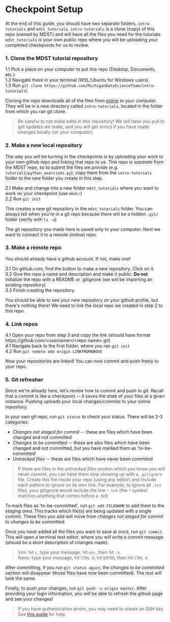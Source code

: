 
# Checkpoint Setup

At the end of this guide, you should have two separate folders, `intro-tutorials` and `mdst_tutorials`. `intro-tutorials` is a clone (copy) of this repo (owned by MDST) and will have all the files you need for the tutorials. `mdst_tutorials` is your own public repo where you will be uploading your completed checkpoints for us to review.
 

### 1. Clone the MDST tutorial repository
1.1 Pick a place on your computer to put this repo (Desktop, Documents, etc.)\
1.2 Navigate there in your terminal (WSL/Ubuntu for Windows users)\
1.3 Run `git clone https://github.com/MichiganDataScienceTeam/intro-tutorials`\

Cloning the repo downloads all of the files from [online](https://github.com/MichiganDataScienceTeam/intro-tutorials) to your computer. They will be in a new directory called `intro-tutorials`, located in the folder from which you ran git clone.
> Be careful to not make edits in this repository! We will have you pull to get updates we make, and you will get errors if you have made changes locally (on your computer).

### 2. Make a new local repository
The way you will be turning in the checkpoints is by uploading your work to your own github repo and linking that repo to us. This repo is _separate_ from the MDST repo, so to submit the files we provide (e.g. `tutorial1/python_exercises.py`), copy them from the `intro-tutorials` folder to the new folder you create in this step.


2.1 Make and change into a new folder `mdst_tutorials` where you want to work on your checkpoint (use `mkdir`)\
2.2 Run `git init`

This creates a new git repository in the `mdst_tutorials` folder. You can always tell when you're in a git repo because there will be a hidden `.git/` folder (verify with `ls -a`)

The git repository you made here is saved only to your computer. Next we want to connect it to a remote (online) repo.

### 3. Make a remote repo
You should already have a github account. If not, make one!

3.1 On github.com, find the button to make a new repository. Click on it.\
3.2 Give the repo a name and description and make it public. **Do not** initialize the repo with a README or .gitignore (we will be importing an existing repository)\
3.3 Finish creating the repository


You should be able to see your new repository on your github profile, but there's nothing there! We need to link the local repo we created in step 2 to this repo.

### 4. Link repos
4.1 Open your repo from step 3 and copy the link (should have format https://<i></i>github.<i></i>com/<username\>/<repo name\>.git)\
4.1 Navigate back to the first folder, where you ran `git init`\
4.2 Run `git remote add origin LINKFROMABOVE`

Now your repositories are linked! You can now commit and push freely to your repo.


### 5. Git refresher
Since we're already here, let's review how to commit and push to git. Recall that a commit is like a checkpoint -- it saves the state of your files at a given instance. Pushing uploads your local changes/commits to your online repository.

In your own git repo, run `git status` to check your status. There will be 2-3 categories:
* _Changes not staged for commit_ -- these are files which have been changed and not committed
* _Changes to be committed_ -- these are also files which have been changed and not committed, _but_ you have marked them as 'to-be-committed'
* _Untracked files_ -- these are files which have never been commited
> If there are files in the _untracked files_ section which you know you will never commit, you can have them stop showing up with a `.gitignore` file. Create this file inside your repo (using any editor) and include each pattern to ignore on its own line. For example, to ignore all `.txt` files, your gitignore would include the line `*.txt` (the `*` symbol matches anything that comes before a .txt)

To mark files as 'to-be-committed', run `git add FILENAME` to add them to the _staging area_. This tracks which file(s) are being updated with a single commit. These files you add will move from _changes not staged for commit_ to _changes to be committed_.

Once you have added all the files you want to save at once, run `git commit`. This will open a terminal text editor, where you will write a commit message (should be a short description of changes made).
>Vim: hit `i`, type your message, hit `esc`, then hit `:x`\
>Nano: type your message, hit `CTRL-O`, hit `ENTER`, then hit `CTRL-X`

After committing, if you run `git status again`, the _changes to be committed_ section will disappear (those files have now been committed). The rest will look the same.

Finally, to push your changes, run `git push -u origin master`. After providing your login information, you will be able to refresh the github page and see your changes!

> If you have authentication errors, you may need to create an SSH key. See [this guide](https://docs.github.com/en/free-pro-team@latest/github/authenticating-to-github/generating-a-new-ssh-key-and-adding-it-to-the-ssh-agent) for help.
